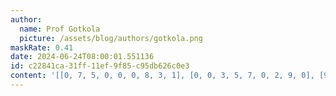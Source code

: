 ```yaml
---
author:
  name: Prof Gotkola
  picture: /assets/blog/authors/gotkola.png
maskRate: 0.41
date: 2024-06-24T08:00:01.551136
id: c22841ca-31ff-11ef-9f85-c95db626c0e3
content: '[[0, 7, 5, 0, 0, 0, 8, 3, 1], [0, 0, 3, 5, 7, 0, 2, 9, 0], [9, 8, 2, 0, 0, 4, 7, 5, 0], [1, 2, 9, 0, 5, 7, 0, 6, 8], [3, 0, 0, 0, 0, 2, 9, 0, 5], [8, 0, 0, 0, 9, 3, 0, 0, 0], [0, 0, 8, 0, 2, 5, 6, 1, 3], [0, 0, 1, 7, 8, 6, 4, 2, 9], [0, 9, 6, 0, 4, 1, 0, 8, 0]]'
---
```

